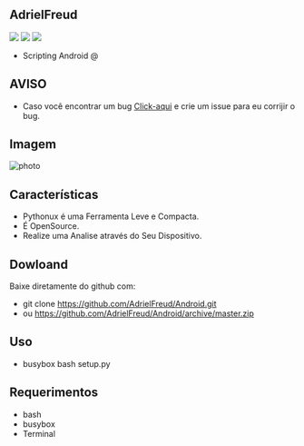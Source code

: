 ## AdrielFreud

![](https://img.shields.io/badge/PythoNux-v1.0-blue?style=flat&logo=appveyor)
![](https://img.shields.io/badge/plataforma--linux64--linux32--Androidblue?style=flat&logo=appveyor)
![](https://img.shields.io/badge/bash-blue)

 - Scripting Android @

## AVISO
- Caso você encontrar um bug [Click-aqui](https://github.com/AdrielFreud/Android/issues/new) e crie um issue para eu corrijir o bug.

## Imagem
![photo]()

## Características
  - Pythonux é uma Ferramenta Leve e Compacta.
  - É OpenSource.
  - Realize uma Analise através do Seu Dispositivo.
 
 ## Dowloand
Baixe diretamente do github com:
 - git clone https://github.com/AdrielFreud/Android.git
 - ou https://github.com/AdrielFreud/Android/archive/master.zip


## Uso
 - busybox bash setup.py

## Requerimentos
 - bash
 - busybox
 - Terminal
